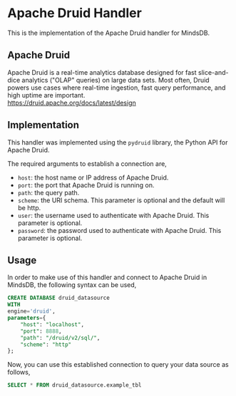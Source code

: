 # Apache Druid Handler

This is the implementation of the Apache Druid handler for MindsDB.

## Apache Druid
Apache Druid is a real-time analytics database designed for fast slice-and-dice analytics ("OLAP" queries) on large data sets. Most often, Druid powers use cases where real-time ingestion, fast query performance, and high uptime are important.
<br>
https://druid.apache.org/docs/latest/design

## Implementation
This handler was implemented using the `pydruid` library, the Python API for Apache Druid.

The required arguments to establish a connection are,
* `host`: the host name or IP address of Apache Druid.
* `port`: the port that Apache Druid is running on.
* `path`: the query path.
* `scheme`: the URI schema. This parameter is optional and the default will be http.
* `user`: the username used to authenticate with Apache Druid. This parameter is optional.
* `password`: the password used to authenticate with Apache Druid. This parameter is optional.

## Usage
In order to make use of this handler and connect to Apache Druid in MindsDB, the following syntax can be used,
~~~~sql
CREATE DATABASE druid_datasource
WITH
engine='druid',
parameters={
    "host": "localhost",
    "port": 8888,
    "path": "/druid/v2/sql/",
    "scheme": "http"
};
~~~~

Now, you can use this established connection to query your data source as follows,
~~~~sql
SELECT * FROM druid_datasource.example_tbl
~~~~